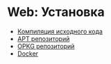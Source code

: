 # Web: Установка

- [Компиляция исходного кода](/web/installation/build/)
- [APT репозиторий](/web/installation/apt/)
- [OPKG репозиторий](/web/installation/opkg/)
- [Docker](/web/installation/docker/)
